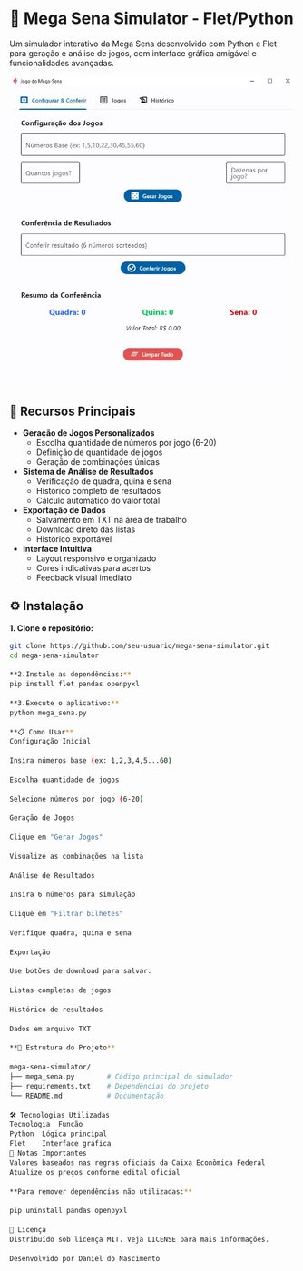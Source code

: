 # 🎰 Mega Sena Simulator - Flet/Python

Um simulador interativo da Mega Sena desenvolvido com Python e Flet para geração e análise de jogos, com interface gráfica amigável e funcionalidades avançadas.

![Screenshot do Simulador](./mega_sena_simulador.jpg) <!-- Adicione sua screenshot aqui -->

## 🚀 Recursos Principais
- **Geração de Jogos Personalizados**
  - Escolha quantidade de números por jogo (6-20)
  - Definição de quantidade de jogos
  - Geração de combinações únicas
- **Sistema de Análise de Resultados**
  - Verificação de quadra, quina e sena
  - Histórico completo de resultados
  - Cálculo automático do valor total
- **Exportação de Dados**
  - Salvamento em TXT na área de trabalho
  - Download direto das listas
  - Histórico exportável
- **Interface Intuitiva**
  - Layout responsivo e organizado
  - Cores indicativas para acertos
  - Feedback visual imediato

## ⚙️ Instalação
**1. Clone o repositório:**
```bash
git clone https://github.com/seu-usuario/mega-sena-simulator.git
cd mega-sena-simulator

**2.Instale as dependências:**
pip install flet pandas openpyxl

**3.Execute o aplicativo:**
python mega_sena.py

**📋 Como Usar**
Configuração Inicial

Insira números base (ex: 1,2,3,4,5...60)

Escolha quantidade de jogos

Selecione números por jogo (6-20)

Geração de Jogos

Clique em "Gerar Jogos"

Visualize as combinações na lista

Análise de Resultados

Insira 6 números para simulação

Clique em "Filtrar bilhetes"

Verifique quadra, quina e sena

Exportação

Use botões de download para salvar:

Listas completas de jogos

Histórico de resultados

Dados em arquivo TXT

**🧩 Estrutura do Projeto**

mega-sena-simulator/
├── mega_sena.py        # Código principal do simulador
├── requirements.txt    # Dependências do projeto
└── README.md           # Documentação

🛠️ Tecnologias Utilizadas
Tecnologia	Função
Python	Lógica principal
Flet	Interface gráfica
📌 Notas Importantes
Valores baseados nas regras oficiais da Caixa Econômica Federal
Atualize os preços conforme edital oficial

**Para remover dependências não utilizadas:**

pip uninstall pandas openpyxl

📄 Licença
Distribuído sob licença MIT. Veja LICENSE para mais informações.

Desenvolvido por Daniel do Nascimento 



